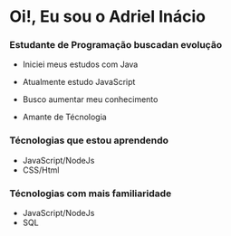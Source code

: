 # Oi!, Eu sou o Adriel Inácio 
### Estudante de Programação buscadan evolução 

- Iniciei meus estudos com Java 

- Atualmente estudo JavaScript

- Busco aumentar meu conhecimento

- Amante de Técnologia

### Técnologias que estou aprendendo
- JavaScript/NodeJs
- CSS/Html

### Técnologias com mais familiaridade
- JavaScript/NodeJs
- SQL

<!--
**Adriel-Inacio/Adriel-Inacio** is a ✨ _special_ ✨ repository because its `README.md` (this file) appears on your GitHub profile.

Here are some ideas to get you started:

- 🔭 I’m currently working on ...
- 🌱 I’m currently learning ...
- 👯 I’m looking to collaborate on ...
- 🤔 I’m looking for help with ...
- 💬 Ask me about ...
- 📫 How to reach me: ...
- 😄 Pronouns: ...
- ⚡ Fun fact: ...
-->

